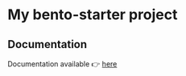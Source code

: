 # My bento-starter project

## Documentation

Documentation available :point_right: [here](https://bento-starter.netlify.com/)